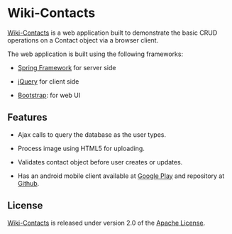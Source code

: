 # Wiki-Contacts

[Wiki-Contacts] is a web application built to demonstrate the basic CRUD operations on a Contact object via a browser client.

The web application is built using the following frameworks:

- [Spring Framework] for server side

- [jQuery] for client side

- [Bootstrap]: for web UI


## Features

- Ajax calls to query the database as the user types.

- Process image using HTML5 for uploading.

- Validates contact object before user creates or updates.

- Has an android mobile client available at [Google Play] and repository at [Github].


## License

[Wiki-Contacts] is released under version 2.0 of the [Apache License].


[Wiki-Contacts]: http://wiki-contacts.com
[Spring Framework]: http://projects.spring.io/spring-framework
[jQuery]: http://jquery.com/
[Bootstrap]: http://getbootstrap.com/
[Google Play]: https://play.google.com/store/apps/details?id=com.kahkong.wikicontacts
[GitHub]: https://github.com/strengthandwill/wiki-contacts-android
[Apache License]: http://www.apache.org/licenses/LICENSE-2.0